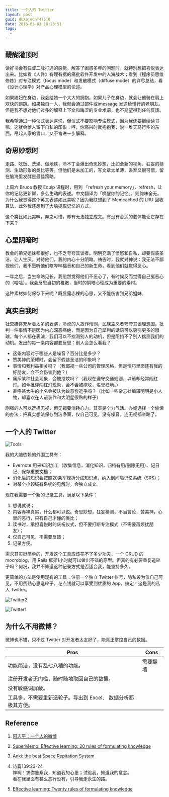 ```yaml
---
title: 一个人的 Twitter
layout: post
guid: dUXajeCnT4T5TO
date: 2016-03-03 10:23:51
tags:
  - 
---
```


## 醍醐灌顶时

读好书会有任督二脉打通的感觉，解答了困惑多年的问题时，就特别想把喜悦表达出来。比如看《人件》有理有据的痛批软件开发中的人海战术；看到《程序员思维修炼》对专注模式（focus mode）和发散模式（diffuse mode）的详尽总结，看《设计心理学》对产品心理模型的论述。

如果媳妇在身边，我会给她一个大大的拥抱。如果儿子在身边，就会让他骑在肩上欢快的跑跳。如果独自一人，我就会通过邮件或imessage 发送给懂行的老朋友。但是我不想对他们过多的解释上下文和晦涩的专业术语，也不期望得到任何反馈。

我希望通过一种仪式表达喜悦，但仪式不要影响专注模式，因为我还要继续读书嘛。这就会给人留下自私的印象：哼，你高兴时就抱抱我，说一堆天马行空的东西，吊起人家的胃口，又不肯进一步解释。


## 奇思妙想时

走路、吃饭、洗澡、做地铁，冷不丁会爆出奇思妙想，比如全新的视角、狂妄的猜测、生动形象的类比等等。但他们是未加工的，写文章太单薄，丢弃又很可惜，留在脑海里发酵是最佳策略。

上周六 Bruce 教授 Equip 课程时，用到 「refresh your memory」，refresh，让你的记忆更新鲜，多么生动的表述。中文翻译为「唤醒你的记忆」，则韵味全无。为什么我觉得这个英文表述如此美呢？因为我联想到了 Memcached 的 LRU 回收算法，此外我还想到了大脑提取记忆的方式。

这个类比如此美味，弃之可惜，却有无法独立成文。有没有合适的载体能让它存在下来？

## 心里阴暗时

教会的弟兄姐妹都很好，也不乏夸夸其谈者。明明充满了愤怒和自私，却要假装圣洁，让人生厌。对待他们，我的内心十分阴暗。祷告时，我就对神说：我无法不鄙视他们，我不愿听他们瞎哔哔福音和自己的新生命，看到他们就觉得恶心。

一年之后，当生命略见长，我忽然觉得他们不恶心了，有时候反而觉得自己挺恶心的（哈哈）。我会反思当初的稚嫩，当时的阴暗心理成为重要的素材。

这种素材如何保存下来呢？既显露赤裸的心思，又不能伤害到兄弟姐妹。

## 真实自我时

社交媒体充斥着太多的表演，冷漠的人故作怜悯，民族主义者夸夸其谈理想国。批判一件事情不是因为内心深恶痛绝，而是因为自己犀利的话语可以吸引更多的眼球。每个人都在表演，我们可以不揣测别人的动机，但是阻挡不了别人揣测我们的动机。发出的每一条内容都要反思：别人会怎么看我？

* 这条内容对于哪些人是噪音？百分比是多少？
* 赞美神的荣耀时，会留下假装圣洁的印象吗？
* 事情和我利益相关吗？（我鄙视一些公司的管理风格，但是恰巧里面还有我的好朋友，会不会伤害到他？）
* 痛斥某种社会现象，会被挖坟吗？（我现在遵守交通规则，以前却经常闯红灯。如今批评闯红灯现象，会不会被挖坟，名誉扫地。）
* 直呼某大牛的小名会被认为故意套近乎吗？（比如一些杂志社编辑明明是小人物，却喜欢在人前装作和大明星很熟的样子）

刚强的人可以选择无视，但无视要消耗心力，其实是个力气活。亦或选择一个偷懒的办法：把真实想法保存到洁净室，仅自己可见，没有噪音，连无视都省略了。

## 一个人的 Twitter

![Tools](/media/files/2016/2016-03-04-tools.png)

我的大脑依赖的外围工具有：

* Evernote 用来知识加工（收集信息，消化知识，归档有用/删除无用）、记日记、保存重要文档；
* 消化后的知识会按照[20条军规](https://www.supermemo.com/en/articles/20rules)拆分成知识点，纳入到间隔记忆系统（SRS）；
* 对某个小领域有系统的见解时，会独立成文。

现在我需要一个新的记录工具，满足以下条件：

1. 想说就说；
2. 内容赤裸真实，什么都可以说。奇思妙想，狂妄猜测，不当言论，赞美神，心里的恶行，只有自己才懂的类比；
3. 读书时，承担喜悦时的庆祝仪式，但不要打断专注模式（不需要再烦扰朋友）；
4. 仅自己可见，不需要反馈；
5. 记录方便。

需求其实挺简单的，开发这个工具应该花不了多少功夫，一个 CRUD 的 mocroblog，用 Rails 框架1小时就可以做出不错的原型。但真的有必要重复造轮子吗？何况，我并不知道这种记录方式是否适合我，能坚持多久。

更简单的方法是使用现有的工具：注册一个独立 Twitter 帐号，隐私设为仅自己可见。不用费劲心思造轮子，花点钱就可以享受到优质的 App，搞定！这是我的私人 Twitter。

![Twitter2](/media/files/2016/2016-03-04-twitter2.jpg)

![Twitter1](/media/files/2016/2016-03-04-twitter.jpg)


## 为什么不用微博？

微博也不错，只不过 Twitter 对开发者太友好了，能真正掌控自己的数据。

| Pros                              |  Cons     |
|--------------------------------   | --------- |
| 功能简洁，没有乱七八糟的功能。            |  需要翻墙    |
| 注册开发者无门槛，随时随地取回自己的数据。    |           |
| 没有敏感词屏蔽。                       |          |
| 工具多，不需要重新造轮子。导出到 Excel、 数据分析都极其方便。   |    |


## Reference

1. [阳志平：一个人的微博](http://www.yangzhiping.com/psy/quiet.html)

2. [SuperMemo: Effective learning: 20 rules of formulating knowledge](https://www.supermemo.com/en/articles/20rules)

3. [Anki: the best Space Repitation System](http://ankisrs.net/)

4. 诗篇139:23-24   
   神啊！求你鉴察我，知道我的心思；试验我，知道我的意念。   
   看在我里面有甚么恶行没有，引导我走永生的路。  

5. [Effective learning: Twenty rules of formulating knowledge](https://www.supermemo.com/en/articles/20rules)